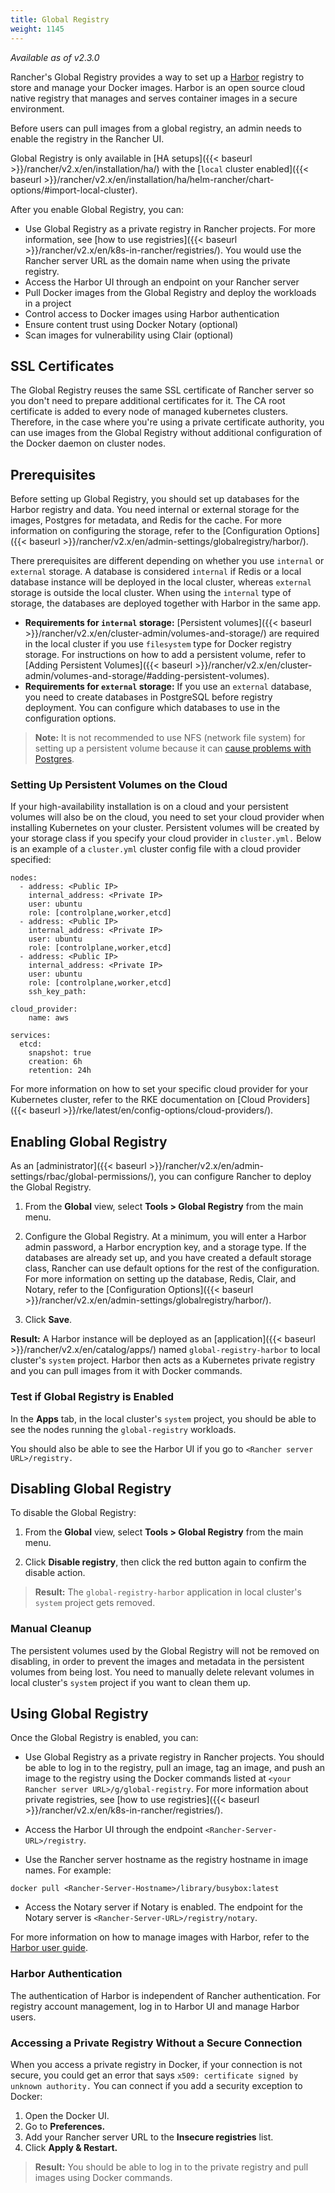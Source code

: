 ```yaml
---
title: Global Registry
weight: 1145
---
```


_Available as of v2.3.0_

Rancher's Global Registry provides a way to set up a [Harbor](https://github.com/goharbor/harbor) registry to store and manage your Docker images. Harbor is an open source cloud native registry that manages and serves container images in a secure environment.

Before users can pull images from a global registry, an admin needs to enable the registry in the Rancher UI.

Global Registry is only available in [HA setups]({{< baseurl >}}/rancher/v2.x/en/installation/ha/) with the [`local` cluster enabled]({{< baseurl >}}/rancher/v2.x/en/installation/ha/helm-rancher/chart-options/#import-local-cluster).

After you enable Global Registry, you can:

- Use Global Registry as a private registry in Rancher projects. For more information, see [how to use registries]({{< baseurl >}}/rancher/v2.x/en/k8s-in-rancher/registries/). You would use the Rancher server URL as the domain name when using the private registry. 
- Access the Harbor UI through an endpoint on your Rancher server
- Pull Docker images from the Global Registry and deploy the workloads in a project
- Control access to Docker images using Harbor authentication
- Ensure content trust using Docker Notary (optional)
- Scan images for vulnerability using Clair (optional)

## SSL Certificates

The Global Registry reuses the same SSL certificate of Rancher server so you don't need to prepare additional certificates for it. The CA root certificate is added to every node of managed kubernetes clusters. Therefore, in the case where you're using a private certificate authority, you can use images from the Global Registry without additional configuration of the Docker daemon on cluster nodes.

## Prerequisites

Before setting up Global Registry, you should set up databases for the Harbor registry and data. You need internal or external storage for the images, Postgres for metadata, and Redis for the cache. For more information on configuring the storage, refer to the [Configuration Options]({{< baseurl >}}/rancher/v2.x/en/admin-settings/globalregistry/harbor/).

There prerequisites are different depending on whether you use `internal` or `external` storage. A database is considered `internal` if Redis or a local database instance will be deployed in the local cluster, whereas `external` storage is outside the local cluster. When using the `internal` type of storage, the databases are deployed together with Harbor in the same app.

- **Requirements for `internal` storage:** [Persistent volumes]({{< baseurl >}}/rancher/v2.x/en/cluster-admin/volumes-and-storage/) are required in the local cluster if you use `filesystem` type for Docker registry storage. For instructions on how to add a persistent volume, refer to [Adding Persistent Volumes]({{< baseurl >}}/rancher/v2.x/en/cluster-admin/volumes-and-storage/#adding-persistent-volumes).
- **Requirements for `external` storage:** If you use an `external` database, you need to create databases in PostgreSQL before registry deployment. You can configure which databases to use in the configuration options.

> **Note:** It is not recommended to use NFS (network file system) for setting up a persistent volume because it can [cause problems with Postgres](https://www.postgresql.org/docs/9.1/creating-cluster.html#CREATING-CLUSTER-NFS).

### Setting Up Persistent Volumes on the Cloud

If your high-availability installation is on a cloud and your persistent volumes will also be on the cloud, you need to set your cloud provider when installing Kubernetes on your cluster. Persistent volumes will be created by your storage class if you specify your cloud provider in `cluster.yml.` Below is an example of a `cluster.yml` cluster config file with a cloud provider specified:

```
nodes:
  - address: <Public IP>
    internal_address: <Private IP>
    user: ubuntu
    role: [controlplane,worker,etcd]
  - address: <Public IP>
    internal_address: <Private IP>
    user: ubuntu
    role: [controlplane,worker,etcd]
  - address: <Public IP>
    internal_address: <Private IP>
    user: ubuntu
    role: [controlplane,worker,etcd]
    ssh_key_path: 

cloud_provider:
    name: aws

services:
  etcd:
    snapshot: true
    creation: 6h
    retention: 24h
```

For more information on how to set your specific cloud provider for your Kubernetes cluster, refer to the RKE documentation on [Cloud Providers]({{< baseurl >}}/rke/latest/en/config-options/cloud-providers/).

## Enabling Global Registry

As an [administrator]({{< baseurl >}}/rancher/v2.x/en/admin-settings/rbac/global-permissions/), you can configure Rancher to deploy the Global Registry.

1. From the **Global** view, select **Tools > Global Registry** from the main menu.

1. Configure the Global Registry. At a minimum, you will enter a Harbor admin password, a Harbor encryption key, and a storage type. If the databases are already set up, and you have created a default storage class, Rancher can use default options for the rest of the configuration. For more information on setting up the database, Redis, Clair, and Notary, refer to the [Configuration Options]({{< baseurl >}}/rancher/v2.x/en/admin-settings/globalregistry/harbor/).

1. Click **Save**.

**Result:** A Harbor instance will be deployed as an [application]({{< baseurl >}}/rancher/v2.x/en/catalog/apps/) named `global-registry-harbor` to local cluster's `system` project. Harbor then acts as a Kubernetes private registry and you can pull images from it with Docker commands.

### Test if Global Registry is Enabled

In the **Apps** tab, in the local cluster's `system` project, you should be able to see the nodes running the `global-registry` workloads.

You should also be able to see the Harbor UI if you go to `<Rancher server URL>/registry.`

## Disabling Global Registry

To disable the Global Registry:

1. From the **Global** view, select **Tools > Global Registry** from the main menu.

1. Click **Disable registry**, then click the red button again to confirm the disable action.

> **Result:** The `global-registry-harbor` application in local cluster's `system` project gets removed. 

### Manual Cleanup

The persistent volumes used by the Global Registry will not be removed on disabling, in order to prevent the images and metadata in the persistent volumes from being lost. You need to manually delete relevant volumes in local cluster's `system` project if you want to clean them up.

## Using Global Registry

Once the Global Registry is enabled, you can:

- Use Global Registry as a private registry in Rancher projects. You should be able to log in to the registry, pull an image, tag an image, and push an image to the registry using the Docker commands listed at `<your Rancher server URL>/g/global-registry`. For more information about private registries, see [how to use registries]({{< baseurl >}}/rancher/v2.x/en/k8s-in-rancher/registries/). 

- Access the Harbor UI through the endpoint `<Rancher-Server-URL>/registry`.

- Use the Rancher server hostname as the registry hostname in image names. For example:
 ```
 docker pull <Rancher-Server-Hostname>/library/busybox:latest
 ```

- Access the Notary server if Notary is enabled. The endpoint for the Notary server is `<Rancher-Server-URL>/registry/notary`.

For more information on how to manage images with Harbor, refer to the [Harbor user guide](https://github.com/goharbor/harbor/blob/master/docs/user_guide.md).

### Harbor Authentication

The authentication of Harbor is independent of Rancher authentication. For registry account management, log in to Harbor UI and manage Harbor users.

### Accessing a Private Registry Without a Secure Connection

When you access a private registry in Docker, if your connection is not secure, you could get an error that says `x509: certificate signed by unknown authority.` You can connect if you add a security exception to Docker:

1. Open the Docker UI.
1. Go to **Preferences.**
1. Add your Rancher server URL to the **Insecure registries** list.
1. Click **Apply & Restart.**

> **Result:** You should be able to log in to the private registry and pull images using Docker commands.
